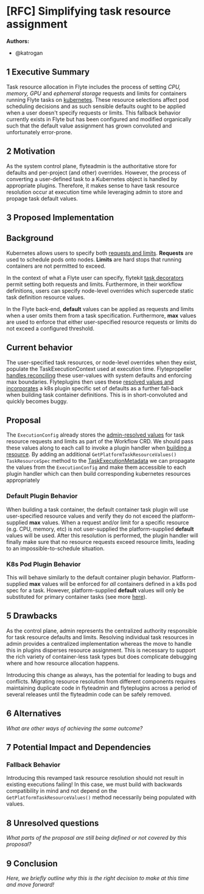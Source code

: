 # [RFC] Simplifying task resource assignment

**Authors:**

- @katrogan

## 1 Executive Summary

Task resource allocation in Flyte includes the process of setting *CPU, memory, GPU* and *ephemeral storage* requests and limits for containers running Flyte tasks on [kubernetes](https://docs.flyte.org/projects/cookbook/en/latest/native_backend_plugins.html#native-backend-plugins). These resource selections affect pod scheduling decisions and as such sensible defaults ought to be applied when a user doesn't specify requests or limits. This fallback behavior currently exists in Flyte but has been configured and modified organically such that the default value assignment has grown convoluted and unfortunately error-prone.

## 2 Motivation

As the system control plane, flyteadmin is the authoritative store for defaults and per-project (and other) overrides. However, the process of converting a user-defined task to a Kubernetes object is handled by appropriate plugins. Therefore, it makes sense to have task resource resolution occur at execution time while leveraging admin to store and propage task default values.

## 3 Proposed Implementation

Background
----------
Kubernetes allows users to specify both [requests and limits](https://kubernetes.io/docs/concepts/configuration/manage-resources-containers/). **Requests** are used to schedule pods onto nodes. **Limits** are hard stops that running containers are not permitted to exceed.

In the context of what a Flyte user can specify, flytekit [task decorators](https://docs.flyte.org/projects/flytekit/en/latest/generated/flytekit.task.html#flytekit-task) permit setting both requests and limits. Furthermore, in their workflow definitions, users can specify node-level overrides which supercede static task definition resource values.

In the Flyte back-end, **default** values can be applied as requests and limits when a user omits them from a task specification. Furthermore, **max** values are used to enforce that either user-specified resource requests or limits do not exceed a configured threshold.

Current behavior
----------------
The user-specified task resources, or node-level overrides when they exist, populate the TaskExecutionContext used at execution time. Flytepropeller [handles reconciling](https://github.com/flyteorg/flytepropeller/blob/a7e6ed2762ac7dea677f0a5ba1ca3556b51c262c/pkg/controller/nodes/task/taskexec_context.go#L187,L207) these user-values with system defaults and enforcing max boundaries. Flyteplugins then uses these [resolved values and incorporates](https://github.com/flyteorg/flyteplugins/blob/ab659fa0d973cad98fdabd1ad4d77def5456c3e7/go/tasks/pluginmachinery/flytek8s/container_helper.go#L164,L178) a k8s plugin specific set of defaults as a further fall-back when building task container definitions. This is in short-convoluted and quickly becomes buggy.

Proposal
--------
The `ExecutionConfig` already stores the [admin-resolved values](https://github.com/flyteorg/flytepropeller/blob/master/pkg/apis/flyteworkflow/v1alpha1/execution_config.go#L28,L30) for task resource requests and limits as part of the Workflow CRD. We should pass these values along to each call to invoke a plugin handler when [building a resource](https://github.com/flyteorg/flyteplugins/blob/bd6c1b60f09907706683863187fe387e7e373c0e/go/tasks/pluginmachinery/k8s/plugin.go#L84). By adding an additional `GetPlatformTaskResourceValues() TaskResourceSpec` method to the [TaskExecutionMetadata](https://github.com/flyteorg/flyteplugins/blob/93b339a71b32b8b43cf0e5cf3cfb17ef3dae0b5c/go/tasks/pluginmachinery/core/exec_metadata.go#L24) we can propagate the values from the `ExecutionConfig` and make them accessible to each plugin handler which can then build corresponding kubernetes resources appropriately

### Default Plugin Behavior
When building a task container, the default container task plugin will use user-specified resource values and verify they do not exceed the platform-supplied **max** values. When a request and/or limit for a specific resource (e.g. CPU, memory, etc) is not user-supplied the platform-supplied **default** values will be used. After this resolution is performed, the plugin handler will finally make sure that no resource requests exceed resource limits, leading to an impossible-to-schedule situation.

### K8s Pod Plugin Behavior
This will behave similarly to the default container plugin behavior. Platform-supplied **max** values will be enforced for *all* containers defined in a k8s pod spec for a task. However, platform-supplied **default** values will only be substituted for primary container tasks (see more [here](https://docs.flyte.org/projects/cookbook/en/latest/auto/integrations/kubernetes/pod/pod.html#sphx-glr-auto-integrations-kubernetes-pod-pod-py)).



## 5 Drawbacks

As the control plane, admin represents the centralized authority responsible for task resource defaults and limits. Resolving individual task resources in admin provides a centralized implementation whereas the move to handle this in plugins disperses resource assignment. This is necessary to support the rich variety of container-less task types but does complicate debugging where and how resource allocation happens.

Introducing this change as always, has the potential for leading to bugs and conflicts. Migrating resource resolution from different components requires maintaining duplicate code in flyteadmin and flyteplugins across a period of several releases until the flyteadmin code can be safely removed.

## 6 Alternatives

*What are other ways of achieving the same outcome?*

## 7 Potential Impact and Dependencies

### Fallback Behavior
Introducing this revamped task resource resolution should not result in existing executions failing! In this case, we must build with backwards compatibility in mind and not depend on the `GetPlatformTaskResourceValues()` method necessarily being populated with values. 

## 8 Unresolved questions

*What parts of the proposal are still being defined or not covered by this proposal?*

## 9 Conclusion

*Here, we briefly outline why this is the right decision to make at this time and move forward!*
